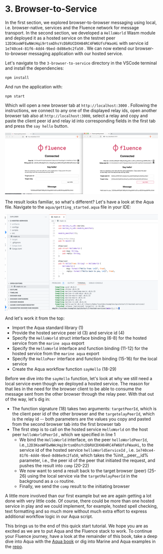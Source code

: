 # 3. Browser-to-Service

In the first section, we explored browser-to-browser messaging using local, i.e. browser-native, services and the Fluence network for message transport. In the second section, we developed a `HelloWorld` Wasm module and deployed it as a hosted service on the testnet peer `12D3KooWFEwNWcHqi9rtsmDhsYcDbRUCDXH84RC4FW6UfsFWaoHi` with service id `1e740ce4-81f6-4dd4-9bed-8d86e9c2fa50` . We can now extend our browser-to-browser messaging application with our hosted service.

Let's navigate to the `3-browser-to-service` directory in the VSCode terminal and install the dependencies:

```text
npm install
```

And run the application with:

```text
npm start
```

Which will open a new browser tab at `http://localhost:3000` . Following the instructions, we connect to any one of the displayed relay ids, open another browser tab also at `http://localhost:3000`, select a relay and copy and paste the client peer id and relay id into corresponding fields in the first tab and press the `say hello` button.

![Browser To Service Implementation](../.gitbook/assets/image%20%2838%29%20%282%29%20%282%29.png)

The result looks familiar, so what's different? Let's have a look at the Aqua file. Navigate to the `aqua/getting_started.aqua` file in your IDE:

![getting-started.aqua](../.gitbook/assets/image%20%2847%29.png)

And let's work it from the top:

* Import the Aqua standard library \(1\)
* Provide the hosted service peer id \(3\) and service id \(4\)
* Specify the `HelloWorld` struct interface binding \(6-8\) for the hosted service from the `marine aqua` export
* Specify the `HelloWorld` interface and function binding \(11-12\) for the hosted service from the `marine aqua` export
* Specify the `HelloPeer` interface and function binding \(15-16\) for the local service
* Create the Aqua workflow function `sayHello`  \(18-29\)

Before we dive into the `sayHello` function, let's look at why we still need a local service even though we deployed a hosted service. The reason for that lies in the need for the browser client to be able to consume the message sent from the other browser through the relay peer. With that out of the way, let's dig in:

* The function signature \(18\) takes two arguments: `targetPeerId`, which is the client peer id of the other browser and  the `targetelayPeerId`, which is the relay id -- both parameters are the values  you copy and pasted from the second browser tab into the first browser tab
* The first step is to call on the hosted service `HelloWorld` on the host peer `helloWorldPeerId` , which we specified in line 1
  * We bind the `HelloWorld` interface, on the  peer `helloWorldPeerId`, i.e.,`12D3KooWFEwNWcHqi9rtsmDhsYcDbRUCDXH84RC4FW6UfsFWaoHi`, to the  service id of the hosted service `helloWorldServiceId` , i.e. `1e740ce4-81f6-4dd4-9bed-8d86e9c2fa50`, which takes the %init\_\_peer\_\_id%  parameter, i.e., the peer id of the peer that initiated the request, and pushes the result into `comp`  \(20-22\)
  * We now want to send a result back to the target browser \(peer\) \(25-26\) using the local service via the `targetRelayPeerId` in the background as a `co` routine.
  * Finally, we send the `comp` result to the initiating browser

A little more involved than our first example but we are again getting a lot done with very little code. Of course, there could be more than one hosted service in play and we could implement, for example, hosted spell checking, text formatting and so much more without much extra effort to express additional workflow logic in our Aqua script.

This brings us to the end of this quick start tutorial. We hope you are as excited as we are to put Aqua and the Fluence stack to work. To continue your Fluence journey, have a look at the remainder of this book, take a deep dive into Aqua with the [Aqua book](https://doc.fluence.dev/aqua-book/) or dig into Marine and Aqua examples in the [repo](https://github.com/fluencelabs/examples).

